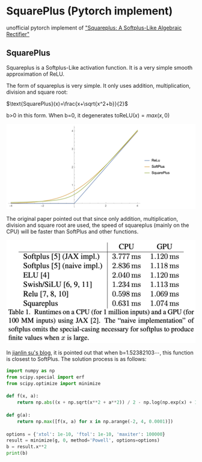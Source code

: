 # SquarePlus (Pytorch implement)

unofficial pytorch implement of ["Squareplus: A Softplus-Like Algebraic Rectifier"](https://arxiv.org/abs/2112.11687)


## SquarePlus

Squareplus is a Softplus-Like activation function. It is a very simple smooth approximation of ReLU.

The form of squareplus is very simple. It only uses addition, multiplication, division and square root:

$\text{SquarePlus}(x)=\frac{x+\sqrt{x^2+b}}{2}$

b>0 in this form. When b=0, it degenerates to$\text{ReLU}(x)=max(x,0)$

![curve of SquarePlus](imgs/curve.png)

The original paper pointed out that since only addition, multiplication, division and square root are used, the speed of squareplus (mainly on the CPU) will be faster than SoftPlus and other functions.

![speed of different activation function](imgs/speed_compare.png)

In [jianlin su's blog](https://kexue.fm/archives/8833), it is pointed out that when b=1.52382103⋯, this function is closest to SoftPlus. The solution process is as follows:

```python
import numpy as np
from scipy.special import erf
from scipy.optimize import minimize

def f(x, a):
    return np.abs((x + np.sqrt(x**2 + a**2)) / 2 - np.log(np.exp(x) + 1))

def g(a):
    return np.max([f(x, a) for x in np.arange(-2, 4, 0.0001)])

options = {'xtol': 1e-10, 'ftol': 1e-10, 'maxiter': 100000}
result = minimize(g, 0, method='Powell', options=options)
b = result.x**2
print(b)
```
